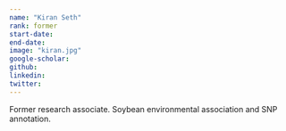 ```yaml
---
name: "Kiran Seth"
rank: former
start-date: 
end-date: 
image: "kiran.jpg"
google-scholar: 
github: 
linkedin: 
twitter: 
---
```


Former research associate. Soybean environmental association and SNP annotation.